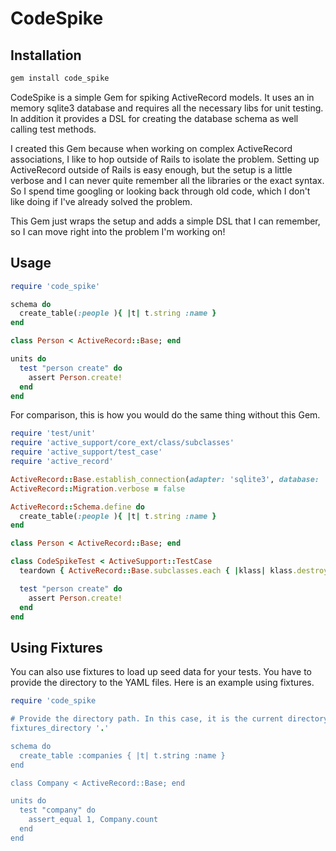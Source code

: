 # CodeSpike

## Installation

```bash
gem install code_spike
```

CodeSpike is a simple Gem for spiking ActiveRecord models. It uses an in memory sqlite3 database and requires all the necessary libs
for unit testing. In addition it provides a DSL for creating the database schema as well calling test methods.

I created this Gem because when working on complex ActiveRecord associations, I like to hop outside of Rails to isolate the problem. Setting up
ActiveRecord outside of Rails is easy enough, but the setup is a little verbose and I can never quite remember all the libraries
or the exact syntax. So I spend time googling or looking back through old code, which I don't like doing if I've already solved the problem.

This Gem just wraps the setup and adds a simple DSL that I can remember, so I can move right into the problem I'm working on!

## Usage

```ruby
require 'code_spike'

schema do
  create_table(:people ){ |t| t.string :name }
end

class Person < ActiveRecord::Base; end

units do
  test "person create" do
    assert Person.create!
  end
end
```

For comparison, this is how you would do the same thing without this Gem.

```ruby
require 'test/unit'
require 'active_support/core_ext/class/subclasses'
require 'active_support/test_case'
require 'active_record'

ActiveRecord::Base.establish_connection(adapter: 'sqlite3', database: ':memory:')
ActiveRecord::Migration.verbose = false

ActiveRecord::Schema.define do
  create_table(:people ){ |t| t.string :name }
end

class Person < ActiveRecord::Base; end

class CodeSpikeTest < ActiveSupport::TestCase
  teardown { ActiveRecord::Base.subclasses.each { |klass| klass.destroy_all} }

  test "person create" do
    assert Person.create!
  end
end
```

## Using Fixtures

You can also use fixtures to load up seed data for your tests. You have to provide the directory to the YAML files. Here is an example using fixtures.

```ruby
require 'code_spike

# Provide the directory path. In this case, it is the current directory ".".
fixtures_directory '.'

schema do
  create_table :companies { |t| t.string :name }
end

class Company < ActiveRecord::Base; end

units do
  test "company" do
    assert_equal 1, Company.count
  end
end

```
